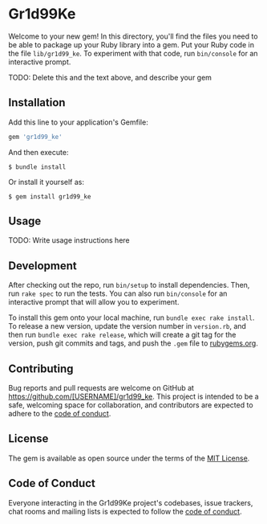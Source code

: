 # Gr1d99Ke

Welcome to your new gem! In this directory, you'll find the files you need to be able to package up your Ruby library into a gem. Put your Ruby code in the file `lib/gr1d99_ke`. To experiment with that code, run `bin/console` for an interactive prompt.

TODO: Delete this and the text above, and describe your gem

## Installation

Add this line to your application's Gemfile:

```ruby
gem 'gr1d99_ke'
```

And then execute:

    $ bundle install

Or install it yourself as:

    $ gem install gr1d99_ke

## Usage

TODO: Write usage instructions here

## Development

After checking out the repo, run `bin/setup` to install dependencies. Then, run `rake spec` to run the tests. You can also run `bin/console` for an interactive prompt that will allow you to experiment.

To install this gem onto your local machine, run `bundle exec rake install`. To release a new version, update the version number in `version.rb`, and then run `bundle exec rake release`, which will create a git tag for the version, push git commits and tags, and push the `.gem` file to [rubygems.org](https://rubygems.org).

## Contributing

Bug reports and pull requests are welcome on GitHub at https://github.com/[USERNAME]/gr1d99_ke. This project is intended to be a safe, welcoming space for collaboration, and contributors are expected to adhere to the [code of conduct](https://github.com/[USERNAME]/gr1d99_ke/blob/master/CODE_OF_CONDUCT.md).


## License

The gem is available as open source under the terms of the [MIT License](https://opensource.org/licenses/MIT).

## Code of Conduct

Everyone interacting in the Gr1d99Ke project's codebases, issue trackers, chat rooms and mailing lists is expected to follow the [code of conduct](https://github.com/[USERNAME]/gr1d99_ke/blob/master/CODE_OF_CONDUCT.md).
